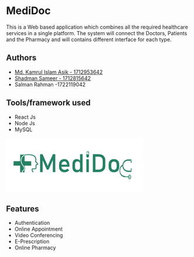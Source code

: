 
# MediDoc

This is a Web based application which combines all the required healthcare services in a single platform. The system will connect the Doctors, Patients and the Pharmacy and will contains different interface for each type.


## Authors

- [Md. Kamrul Islam Asik - 1712953642](https://www.github.com/ikamrulashik)
- [Shadman Sameer - 1712815642](https://github.com/shuvros)
- Salman Rahman -1722119042 
  
## Tools/framework used

- React Js
- Node Js
- MySQL

  
<img height=150 src="medidoc-logo.png"/>

    
## Features

- Authentication
- Online Appointment
- Video Conferencing
- E-Prescription
- Online Pharmacy

  
